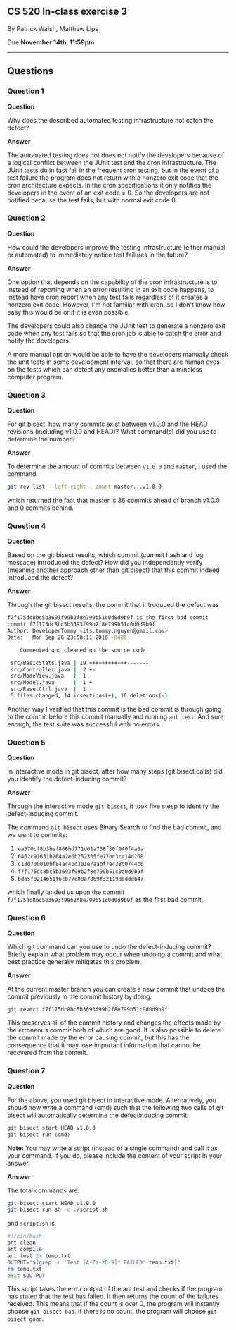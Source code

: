 ## CS 520 In-class exercise 3
By Patrick Walsh, Matthew Lips

Due **November 14th, 11:59pm**

---

## Questions

### Question 1

**Question**

Why does the described automated testing infrastructure not catch the defect?

**Answer**

The automated testing does not does not notify the developers because of a logical conflict between the JUnit test and the cron infrastructure. The JUnit tests do in fact fail in the frequent cron testing, but in the event of a test failure the program does not return with a nonzero exit code that the cron architecture expects. In the cron specifications it only notifies the developers in the event of an exit code ≠ 0. So the developers are not notified because the test fails, but with normal exit code 0.

### Question 2

**Question**

How could the developers improve the testing infrastructure (either manual or automated) to immediately notice test failures in the future?

**Answer**

One option that depends on the capability of the cron infrastructure is to instead of reporting when an error resulting in an exit code happens, to instead have cron report when any test fails regardless of it creates a nonzero exit code. However, I'm not familiar with cron, so I don't know how easy this would be or if it is even possible.

The developers could also change the JUnit test to generate a nonzero exit code when any test fails so that the cron job is able to catch the error and notify the developers.

A more manual option would be able to have the developers manually check the unit tests in some development interval, so that there are human eyes on the tests which can detect any anomalies better than a mindless computer program.

### Question 3

**Question**

For git bisect, how many commits exist between v1.0.0 and the HEAD revisions (including v1.0.0 and HEAD)? What command(s) did you use to determine the number?

**Answer**

To determine the amount of commits between `v1.0.0` and `master`, I used the command

```sh
git rev-list --left-right --count master...v1.0.0
```

which returned the fact that master is 36 commits ahead
of branch v1.0.0 and 0 commits behind.

### Question 4

**Question**

Based on the git bisect results, which commit (commit hash and log message) introduced the defect? How did you independently verify (meaning another approach other than git bisect) that this commit indeed introduced the defect?

**Answer**

Through the git bisect results, the commit that introduced the defect was

```sh
f7f175dc8bc5b3693f99b2f8e799b51c0d0d9b9f is the first bad commit
commit f7f175dc8bc5b3693f99b2f8e799b51c0d0d9b9f
Author: DeveloperTommy <its.tommy.nguyen@gmail.com>
Date:   Mon Sep 26 23:58:11 2016 -0400

    Commented and cleaned up the source code

 src/BasicStats.java | 19 ++++++++++++-------
 src/Controller.java |  2 +-
 src/ModeView.java   |  1 -
 src/Model.java      |  1 +
 src/ResetCtrl.java  |  1 -
 5 files changed, 14 insertions(+), 10 deletions(-)
```

Another way I verified that this commit is the bad commit is through going to the commit before this commit manually and running `ant test`. And sure enough, the test suite was successful with no errors.

### Question 5

**Question**

In interactive mode in git bisect, after how many steps (git bisect calls) did you identify the defect-inducing commit?

**Answer**

Through the interactive mode `git bisect`, it took five stesp to identify the defect-inducing commit.

The command `git bisect` uses Binary Search to find the bad commit, and we went to commits:

1. `ea570cf8b3bef806bd771d61a738f30f940f4a3a`
2. `6462c91631b264a2e6b252335fe77bc3ca14d268`
3. `c18d700010bf84ac4bd301e7aabf7e438d0744c0`
4. `f7f175dc8bc5b3693f99b2f8e799b51c0d0d9b9f`
5. `bda5f0214b51f6cb77e00a7869f32119dadddb47`

which finally landed us upon the commit `f7f175dc8bc5b3693f99b2f8e799b51c0d0d9b9f` as the first bad commit. 

### Question 6

**Question**

Which git command can you use to undo the defect-inducing commit? Briefly explain what problem
may occur when undoing a commit and what best practice generally mitigates this problem.

**Answer**

At the current master branch you can create a new commit that undoes the commit previously in the commit history by doing:

	git revert f7f175dc8bc5b3693f99b2f8e799b51c0d0d9b9f

This preserves all of the commit history and changes the effects made by the erroneous commit both of which are good. It is also possible to delete the commit made by the error causing commit, but this has the consequence that it may lose important information that cannot be recovered from the commit.

### Question 7

**Question**

For the above, you used git bisect in interactive mode. Alternatively, you should now write a command ⟨cmd⟩ such that the following two calls of git bisect will automatically determine the defectinducing commit:
```sh
git bisect start HEAD v1.0.0
git bisect run ⟨cmd⟩
```
**Note:** You may write a script (instead of a single command) and call it as your command. If you do, please include the content of your script in your answer.

**Answer**

The total commands are:

```sh
git bisect start HEAD v1.0.0
git bisect run sh -c ./script.sh
```

and `script.sh` is

```sh
#!/bin/bash
ant clean
ant compile
ant test 2> temp.txt
OUTPUT="$(grep -c 'Test [A-Za-z0-9]* FAILED' temp.txt)"
rm temp.txt
exit $OUTPUT
```

This script takes the error output of the ant test and checks if the program has stated that the test has failed. It then returns the count of the failures received. This means that if the count is over 0, the program will instantly choose `git bisect bad`. If there is no count, the program will choose `git bisect good`.
